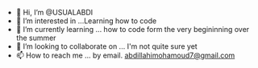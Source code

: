 - 👋 Hi, I’m @USUALABDI
- 👀 I’m interested in ...Learning how to code
- 🌱 I’m currently learning ... how to code form the very begininning over the summer
- 💞️ I’m looking to collaborate on ... I'm not quite sure yet
- 📫 How to reach me ... by email. abdillahimohamoud7@gmail.com

<!---
USUALABDI/USUALABDI is a ✨ special ✨ repository because its `README.md` (this file) appears on your GitHub profile.
You can click the Preview link to take a look at your changes.
--->
